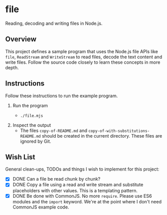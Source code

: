 # file

Reading, decoding and writing files in Node.js.


## Overview

This project defines a sample program that uses the Node.js file APIs like `file`, `ReadStream` and `WriteStream` to read
files, decode the text content and write files. Follow the source code closely to learn these concepts in more depth.


## Instructions

Follow these instructions to run the example program.

1. Run the program
   * ```shell
     ./file.mjs
     ```
2. Inspect the output
   * The files `copy-of-README.md` and `copy-of-with-substitutions-README.md` should be created in the current directory.
     These files are ignored by Git.


## Wish List

General clean-ups, TODOs and things I wish to implement for this project:

* [x] DONE Can a file be read chunk by chunk?
* [x] DONE Copy a file using a read and write stream and substitute placeholders with other values.
  This is a templating pattern.
* [x] DONE Be done with CommonJS. No more `require`. Please use ES6 modules and the `import` keyword. We're at the point where
  I don't need CommonJS example code.
